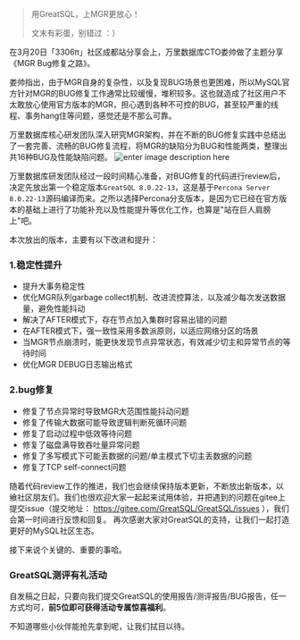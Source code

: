> 用GreatSQL，上MGR更放心！
> 
> 文末有彩蛋，别错过 ：）

在3月20日「3306π」社区成都站分享会上，万里数据库CTO娄帅做了主题分享《MGR Bug修复之路》。

娄帅指出，由于MGR自身的复杂性，以及复现BUG场景也更困难，所以MySQL官方针对MGR的BUG修复工作通常比较缓慢，堆积较多。这也就造成了社区用户不太敢放心使用官方版本的MGR，担心遇到各种不可控的BUG，甚至较严重的线程、事务hang住等问题，感觉还是不那么可靠。

万里数据库核心研发团队深入研究MGR架构，并在不断的BUG修复实践中总结出了一套完善、流畅的BUG修复流程，将MGR的缺陷分为BUG和性能两类，整理出共16种BUG及性能缺陷问题。
![enter image description here](https://images.gitee.com/uploads/images/2021/0401/094924_1e6384fc_8779455.jpeg "1.GreatSQL，打造更好的MGR生态-20210401.jpg")


万里数据库研发团队经过一段时间精心准备，对BUG修复的代码进行review后，决定先放出第一个稳定版本```GreatSQL 8.0.22-13```，这是基于```Percona Server 8.0.22-13```源码编译而来。之所以选择Percona分支版本，是因为它已经在官方版本的基础上进行了功能补充以及性能提升等优化工作，也算是"站在巨人肩膀上"吧。

本次放出的版本，主要有以下改进和提升：

### 1.稳定性提升
- 提升大事务稳定性
- 优化MGR队列garbage collect机制、改进流控算法，以及减少每次发送数据量，避免性能抖动
- 解决了AFTER模式下，存在节点加入集群时容易出错的问题
- 在AFTER模式下，强一致性采用多数派原则，以适应网络分区的场景
- 当MGR节点崩溃时，能更快发现节点异常状态，有效减少切主和异常节点的等待时间
- 优化MGR DEBUG日志输出格式

### 2.bug修复
- 修复了节点异常时导致MGR大范围性能抖动问题
- 修复了传输大数据可能导致逻辑判断死循环问题
- 修复了启动过程中低效等待问题
- 修复了磁盘满导致吞吐量异常问题
- 修复了多写模式下可能丢数据的问题/单主模式下切主丢数据的问题
- 修复了TCP self-connect问题

随着代码review工作的推进，我们也会继续保持版本更新，不断放出新版本，以飨社区朋友们。我们也很欢迎大家一起起来试用体验，并把遇到的问题在gitee上提交issue（提交地址： https://gitee.com/GreatSQL/GreatSQL/issues ），我们会第一时间进行反馈和回复。
再次感谢大家对GreatSQL的支持，让我们一起打造更好的MySQL社区生态。

接下来说个关键的、重要的事哈。

### GreatSQL测评有礼活动
自发稿之日起，只要向我们提交GreatSQL的使用报告/测评报告/BUG报告，任一方式均可，**前5位即可获得活动专属惊喜福利**。

不知道哪些小伙伴能抢先拿到呢，让我们拭目以待。
